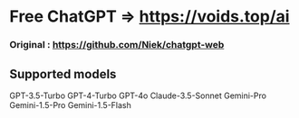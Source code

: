 # Free ChatGPT => https://voids.top/ai

### Original : https://github.com/Niek/chatgpt-web

## Supported models
GPT-3.5-Turbo
GPT-4-Turbo
GPT-4o
Claude-3.5-Sonnet
Gemini-Pro
Gemini-1.5-Pro
Gemini-1.5-Flash

